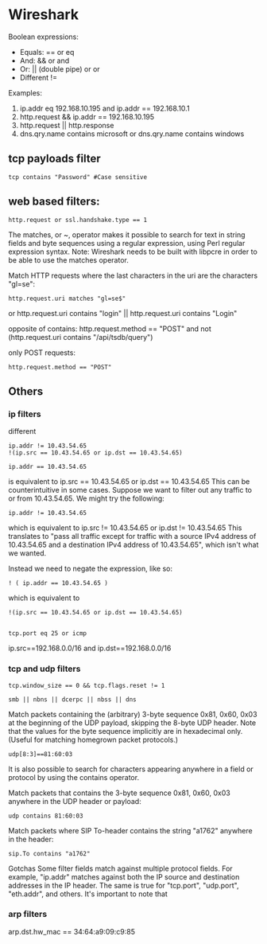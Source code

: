Wireshark
========================

Boolean expressions:

* Equals: == or eq
* And: && or and
* Or: || (double pipe) or or
* Different !=
	
Examples:

 1. ip.addr eq 192.168.10.195 and ip.addr == 192.168.10.1
 2. http.request && ip.addr == 192.168.10.195
 3. http.request || http.response
 4. dns.qry.name contains microsoft or dns.qry.name contains windows

## tcp payloads filter

    tcp contains "Password" #Case sensitive

## web based filters:

	http.request or ssl.handshake.type == 1

The matches, or ~, operator makes it possible to search for text in string fields and byte sequences using a regular expression, using Perl regular expression syntax. Note: Wireshark needs to be built with libpcre in order to be able to use the matches operator.

Match HTTP requests where the last characters in the uri are the characters "gl=se":

	http.request.uri matches "gl=se$"
or
	http.request.uri contains "login" || http.request.uri contains "Login"
	
opposite of contains:
	http.request.method == "POST" and not (http.request.uri contains "/api/tsdb/query")


only POST requests:

	http.request.method == "POST"
	
	
## Others

### ip filters

different 

	ip.addr != 10.43.54.65
	!(ip.src == 10.43.54.65 or ip.dst == 10.43.54.65)

 	ip.addr == 10.43.54.65
is equivalent to
 	ip.src == 10.43.54.65 or ip.dst == 10.43.54.65
This can be counterintuitive in some cases. Suppose we want to filter out any traffic to or from 10.43.54.65. We might try the following:

 	ip.addr != 10.43.54.65
which is equivalent to
 	ip.src != 10.43.54.65 or ip.dst != 10.43.54.65
This translates to "pass all traffic except for traffic with a source IPv4 address of 10.43.54.65 and a destination IPv4 address of 10.43.54.65", which isn't what we wanted.

Instead we need to negate the expression, like so:

 	! ( ip.addr == 10.43.54.65 )
which is equivalent to
	
	!(ip.src == 10.43.54.65 or ip.dst == 10.43.54.65)


 	tcp.port eq 25 or icmp
 
 ip.src==192.168.0.0/16 and ip.dst==192.168.0.0/16
 
### tcp and udp filters
 
  	tcp.window_size == 0 && tcp.flags.reset != 1
  
  	smb || nbns || dcerpc || nbss || dns
   
   Match packets containing the (arbitrary) 3-byte sequence 0x81, 0x60, 0x03 at the beginning of the UDP payload, skipping the 8-byte UDP header. Note that the values for the byte sequence implicitly are in hexadecimal only. (Useful for matching homegrown packet protocols.)

	udp[8:3]==81:60:03
  
  It is also possible to search for characters appearing anywhere in a field or protocol by using the contains operator.

Match packets that contains the 3-byte sequence 0x81, 0x60, 0x03 anywhere in the UDP header or payload:

	udp contains 81:60:03
Match packets where SIP To-header contains the string "a1762" anywhere in the header:

	sip.To contains "a1762"
  
  Gotchas
Some filter fields match against multiple protocol fields. For example, "ip.addr" matches against both the IP source and destination addresses in the IP header. The same is true for "tcp.port", "udp.port", "eth.addr", and others. It's important to note that

### arp filters

arp.dst.hw_mac == 34:64:a9:09:c9:85